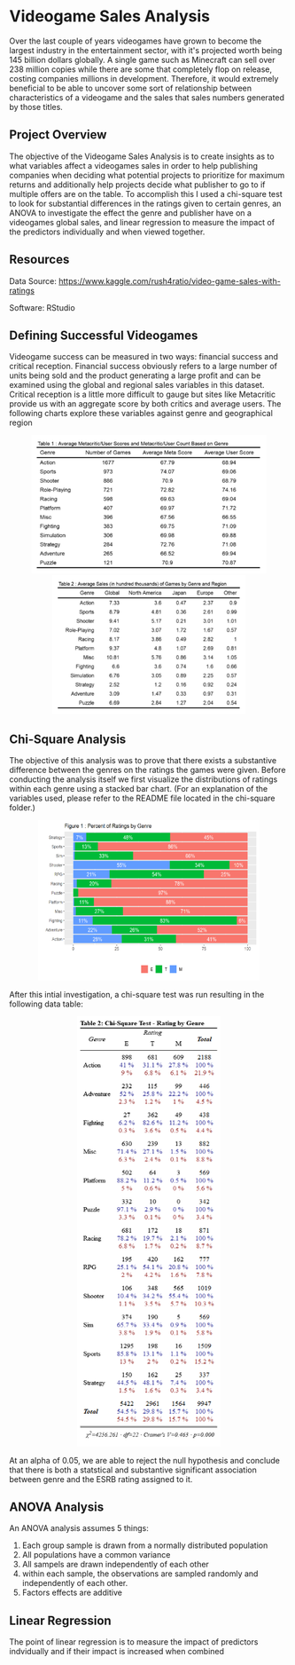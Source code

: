 # Videogame Sales Analysis

Over the last couple of years videogames have grown to become the largest industry in the entertainment sector, with it's projected worth being 145 billion dollars globally. A single game such as Minecraft can sell over 238 million copies while there are some that completely flop on release, costing companies millions in development. Therefore, it would extremely beneficial to be able to uncover some sort of relationship between characteristics of a videogame and the sales that sales numbers generated by those titles.


## Project Overview
The objective of the Videogame Sales Analysis is to create insights as to what variables affect a videogames sales in order to help publishing companies when deciding what potential projects to prioritize for maximum returns and additionally help projects decide what publisher to go to if multiple offers are on the table. To accomplish this I used a chi-square test to look for substantial differences in the ratings given to certain genres, an ANOVA to investigate the effect the genre and publisher have on a videogames global sales, and linear regression to measure the impact of the predictors individually and when viewed together.



## Resources
Data Source: https://www.kaggle.com/rush4ratio/video-game-sales-with-ratings

Software: RStudio

## Defining Successful Videogames
Videogame success can be measured in two ways: financial success and critical reception. Financial success obviously refers to a large number of units being sold and the product generating a large profit and can be examined using the global and regional sales variables in this dataset. Critical reception is a little more difficult to gauge but sites like Metacritic provide us with an aggregate score by both critics and average users. The following charts explore these variables against genre and geographical region

<p align="center">
  <img src="https://github.com/esalcedo1/videogame-analysis/blob/draft/1-defining-successful-videogames/genre-usercritic-score.png?raw=true" alt="Genre vs. User and Meta Score" height="250"/>
  <img src="https://github.com/esalcedo1/videogame-analysis/blob/draft/1-defining-successful-videogames/genre-region-sales.png?raw=true" alt="Sales by Genre and Region" height="250"/>
</p>



## Chi-Square Analysis

The objective of this analysis was to prove that there exists a substantive difference between the genres on the ratings the games were given. Before conducting the analysis itself we first visualize the distributions of ratings within each genre using a stacked bar chart.
(For an explanation of the variables used, please refer to the README file located in the chi-square folder.)

<p align="center">
  <img src="https://github.com/esalcedo1/videogame-analysis/blob/draft/2-chi-square-analysis/Picture1.png?raw=true" alt="stacked bar chart" width="400">
</p>

After this intial investigation, a chi-square test was run resulting in the following data table:

<p align="center">
  <img src="https://github.com/esalcedo1/videogame-analysis/blob/draft/2-chi-square-analysis/Figure2.png" alt="chi-square table">
</p>

At an alpha of 0.05, we are able to reject the null hypothesis and conclude that there is both a statstical and substantive significant association between genre and the ESRB rating assigned to it.

## ANOVA Analysis
An ANOVA analysis assumes 5 things:

1. Each group sample is drawn from a normally distributed population
2. All populations have a common variance
3. All sampels are drawn independently of each other
4. within each sample, the observations are sampled randomly and independently of each other.
5.  Factors effects are additive

## Linear Regression
The point of linear regression is to measure the impact of predictors indvidually and if their impact is increased when combined


